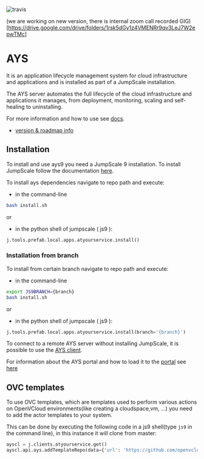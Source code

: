 ![travis](https://travis-ci.org/Jumpscale/ays9.svg?branch=master)

(we are working on new version, there is internal zoom call recorded GIG)[https://drive.google.com/drive/folders/1rsk5dGy1z4VMENRr9qv3LeJ7W2epwTMc]

# AYS

It is an application lifecycle management system for cloud infrastructure and applications and is installed as part of a JumpScale installation.

The AYS server automates the full lifecycle of the cloud infrastructure and applications it manages, from deployment, monitoring, scaling and self-healing to uninstalling.

For more information and how to use see [docs](docs/AYS-Introduction.md).

- [version & roadmap info](https://github.com/Jumpscale/home/blob/master/README.md)

## Installation
To install and use ays9 you need a JumpScale 9 installation. To install JumpScale follow the documentation [here](https://github.com/Jumpscale/bash/blob/master/README.md).

To install ays dependencies navigate to repo path and execute:
 - in the command-line
```bash
bash install.sh
```
or
 -  in the python shell of jumpscale ( js9 ):
```python
j.tools.prefab.local.apps.atyourservice.install()
```
### Installation from branch
To install from certain branch navigate to repo path and execute:
 - in the command-line
```bash
export JS9BRANCH={branch}
bash install.sh
```
or
 -  in the python shell of jumpscale ( js9 ):
```python
j.tools.prefab.local.apps.atyourservice.install(branch='{branch}')
```


To connect to a remote AYS server without installing JumpScale, it is possible to use the [AYS client](docs/gettingstarted/python.md).

For information about the AYS portal and how to load it to the [portal](https://github.com/Jumpscale/portal9) see [here](docs/AYS-Portal)

## OVC templates

To use OVC templates, which are templates used to perform various actions on OpenVCloud environments(like creating a cloudspace,vm, ...) you need to add the actor templates to your system.

This can be done by executing the following code in a js9 shell(type `js9` in the command line), in this instance it will clone from master:

```python
ayscl = j.clients.atyourservice.get()
ayscl.api.ays.addTemplateRepo(data={'url': 'https://github.com/openvcloud/ays_templates','branch': 'master'})

```
